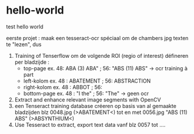 # hello-world
test hello world


eerste projet :
maak een tesseract-ocr spéciaal om de chambers jpg texten te "lezen", dus

1) Training of Tenserflow om de
   volgende ROI (regio of interest) défineren per bladzijde :
   + top-page    ex. 48: ABA (3) ABA" ; 56: "ABS (11) ABS" -> ocr training à part
   + left-kolom  ex. 48 : ABATEMENT   ; 56: ABSTRACTION
   + right-kolom ex. 48 : ABBOT       ; 56: 
   + bottom-page ex. 48 : "I   the"   ; 56: "The"  -> geen ocr
2) Extract and enhance relevant image segments with OpenCV   
3) een Tenseract training database créeren op basis van al gemaakte bladzijden
   blz 0048.jpg  (>ABATEMENT<)  tot en met 0056.jpg  "ABS (11) ABS" (>ABSYNTHIUM<)
4) Use Tesseract to extract, export text data vanf blz 0057 tot ....
